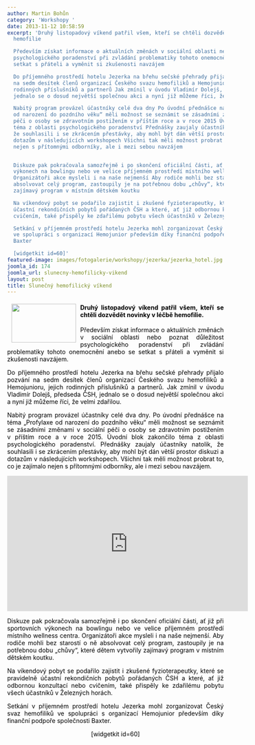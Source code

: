 ```yaml
---
author: Martin Bohůn
category: 'Workshopy '
date: 2013-11-12 10:58:59
excerpt: 'Druhý listopadový víkend patřil všem, kteří se chtěli dozvědět novinky v léčbě
  hemofilie

  Především získat informace o aktuálních změnách v sociální oblasti nebo poznat důležitost
  psychologického poradenství při zvládání problematiky tohoto onemocnění anebo se
  setkat s přáteli a vyměnit si zkušenosti navzájem

  Do příjemného prostředí hotelu Jezerka na břehu sečské přehrady přijalo pozvání
  na sedm desítek členů organizací Českého svazu hemofiliků a Hemojunioru, jejich
  rodinných příslušníků a partnerů Jak zmínil v úvodu Vladimír Dolejš, předseda ČSH,
  jednalo se o dosud největší společnou akci a nyní již můžeme říci, že velmi zdařilou

  Nabitý program provázel účastníky celé dva dny Po úvodní přednášce na téma „Profylaxe
  od narození do pozdního věku“ měli možnost se seznámit se zásadními změnami v sociální
  péči o osoby se zdravotním postižením v příštím roce a v roce 2015 Úvodní blok zakončilo
  téma z oblasti psychologického poradenství Přednášky zaujaly účastníky natolik,
  že souhlasili i se zkrácením přestávky, aby mohl být dán větší prostor diskuzi a
  dotazům v následujících workshopech Všichni tak měli možnost probrat to, co je zajímalo
  nejen s přítomnými odborníky, ale i mezi sebou navzájem


  Diskuze pak pokračovala samozřejmě i po skončení oficiální části, ať již při sportovních
  výkonech na bowlingu nebo ve velice příjemném prostředí místního wellness centra
  Organizátoři akce mysleli i na naše nejmenší Aby rodiče mohli bez starostí o ně
  absolvovat celý program, zastoupily je na potřebnou dobu „chůvy“, které dětem vytvořily
  zajímavý program v místním dětském koutku

  Na víkendový pobyt se podařilo zajistit i zkušené fyzioterapeutky, které se pravidelně
  účastní rekondičních pobytů pořádaných ČSH a které, ať již odbornou konzultací nebo
  cvičením, také přispěly ke zdařilému pobytu všech účastníků v Železných horách

  Setkání v příjemném prostředí hotelu Jezerka mohl zorganizovat Český svaz hemofiliků
  ve spolupráci s organizací Hemojunior především díky finanční podpoře společnosti
  Baxter

  [widgetkit id=60]'
featured-image: images/fotogalerie/workshopy/jezerka/jezerka_hotel.jpg
joomla_id: 174
joomla_url: slunecny-hemofilicky-vikend
layout: post
title: Slunečný hemofilický víkend
---
```


<h4 style="text-align: justify;">
 <img border="0" height="90" src="{{ site.baseurl }}/images/fotogalerie/workshopy/jezerka/jezerka_hotel.jpg" style="float: left; margin-left: 10px; margin-right: 10px;" width="150"/>
 <span style="color: #000000;">
  Druhý listopadový víkend patřil všem, kteří se chtěli dozvědět novinky v léčbě hemofilie.
 </span>
</h4>
<p style="text-align: justify;">
 <span style="color: #000000;">
  Především získat informace o aktuálních změnách v sociální oblasti nebo poznat důležitost psychologického poradenství při zvládání problematiky tohoto onemocnění anebo se setkat s přáteli a vyměnit si zkušenosti navzájem.
 </span>
</p>
<p style="text-align: justify;">
 <span style="color: #000000;">
  Do příjemného prostředí hotelu Jezerka na břehu sečské přehrady přijalo pozvání na sedm desítek členů organizací Českého svazu hemofiliků a Hemojunioru, jejich rodinných příslušníků a partnerů. Jak zmínil v úvodu Vladimír Dolejš, předseda ČSH, jednalo se o dosud největší společnou akci a nyní již můžeme říci, že velmi zdařilou.
 </span>
</p>
<p style="text-align: justify;">
 <span style="color: #000000;">
  Nabitý program provázel účastníky celé dva dny. Po úvodní přednášce na téma „Profylaxe od narození do pozdního věku“ měli možnost se seznámit se zásadními změnami v sociální péči o osoby se zdravotním postižením v příštím roce a v roce 2015. Úvodní blok zakončilo téma z oblasti psychologického poradenství. Přednášky zaujaly účastníky natolik, že souhlasili i se zkrácením přestávky, aby mohl být dán větší prostor diskuzi a dotazům v následujících workshopech. Všichni tak měli možnost probrat to, co je zajímalo nejen s přítomnými odborníky, ale i mezi sebou navzájem.
 </span>
</p>
<p>
 <iframe frameborder="0" height="315" src="http://www.youtube.com/embed/UMJzto5dtQc" style="display: block; margin-left: auto; margin-right: auto;" width="560">
 </iframe>
</p>
<p style="text-align: justify;">
 <span style="color: #000000;">
  Diskuze pak pokračovala samozřejmě i po skončení oficiální části, ať již při sportovních výkonech na bowlingu nebo ve velice příjemném prostředí místního wellness centra. Organizátoři akce mysleli i na naše nejmenší. Aby rodiče mohli bez starostí o ně absolvovat celý program, zastoupily je na potřebnou dobu „chůvy“, které dětem vytvořily zajímavý program v místním dětském koutku.
 </span>
</p>
<p style="text-align: justify;">
 <span style="color: #000000;">
  Na víkendový pobyt se podařilo zajistit i zkušené fyzioterapeutky, které se pravidelně účastní rekondičních pobytů pořádaných ČSH a které, ať již odbornou konzultací nebo cvičením, také přispěly ke zdařilému pobytu všech účastníků v Železných horách.
 </span>
</p>
<p style="text-align: justify;">
 <span style="color: #000000;">
  Setkání v příjemném prostředí hotelu Jezerka mohl zorganizovat Český svaz hemofiliků ve spolupráci s organizací Hemojunior především díky finanční podpoře společnosti Baxter.
 </span>
</p>
<p style="text-align: center;">
 <span style="color: #000000;">
  <span>
   [widgetkit id=60]
  </span>
  <br/>
 </span>
</p>